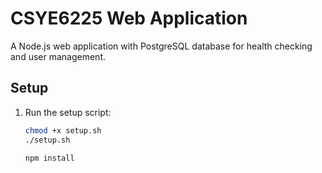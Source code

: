# CSYE6225 Web Application

A Node.js web application with PostgreSQL database for health checking and user management.

## Setup

1. Run the setup script:
   ```bash
   chmod +x setup.sh
   ./setup.sh

   npm install